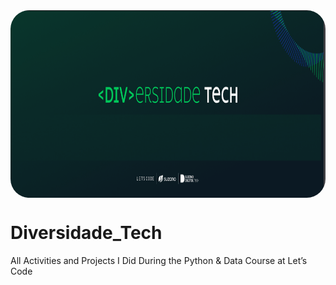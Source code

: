 
<img align="top" alt="DIVERSIDADE" height="300" style="border-radius:30px;" src="https://github.com/EnzoDev97/Ada_By_Lets-sCode_Diversidade_Tech/blob/main/DIVERSIDADE.png?raw=true">   




# Diversidade_Tech
All Activities and Projects I Did During the Python &amp; Data Course at Let’s Code
